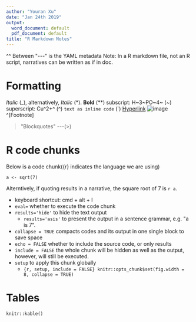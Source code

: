 ```yaml
---
author: "Youran Xu"
date: "Jan 24th 2019"
output:
  word_document: default
  pdf_document: default
title: "R Markdown Notes"
---
```


^^ Between "---" is the YAML metadata
Note: In a R markdown file, not an R script, narratives can be written as if in doc.


# Formatting

_Italic_  (_), alternatively, *Italic* (*).
**Bold** (**)
subscript: H~3~PO~4~ (~)
superscript: Cu^2+^ (^)
`text as inline code` (`)
[Hyperlink](www.google.co.uk)
![image](Disk/Users/apple/Downloads/desktop.jpg)
^[Footnote]
> "Blockquotes"
> ---(>)

# R code chunks

Below is a code chunk({r} indicates the language we are using) 

```{r}
a <- sqrt(7)
```

Alterntively, if quoting results in a narrative, the square root of 7 is `r a`.

- keyboard shortcut: cmd + alt + I
- `eval=` whether to execute the code chunk
- `results='hide'` to hide the text output
  - `results='asis'` to present the output in a sentence grammar, e.g. "a is 7".
- `collapse = TRUE` compacts codes and its output in one single block to save space
- `echo = FALSE` whether to include the source code, or only results
- `include = FALSE` the whole chunk will be hidden as well as the output, however, will still be executed.
- `setup` to apply this chunk globally 
  - `{r, setup, include = FALSE} knitr::opts_chunk$set(fig.width = 8, collapse = TRUE)`

# Tables
`knitr::kable()`

